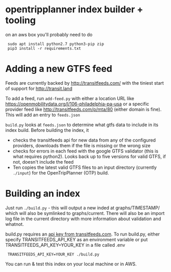 # opentripplanner index builder + tooling

on an aws box you'll probably need to do
     
     sudo apt install python2.7 python3-pip zip
     pip3 install -r requirements.txt
     
# Adding a new GTFS feed
Feeds are currently backed by http://transitfeeds.com/ with the tiniest start of support for http://transit.land

To add a feed, run `add-feed.py` with either a location URL like https://openmobilitydata.org/l/106-philadelphia-pa-usa or a specific provider feed like http://transitfeeds.com/p/mta/80 (either domain is fine). This will add an entry to `feeds.json`

`build.py` looks at `feeds.json` to determine what gtfs data to include in its index build. Before building the index, it 

- checks the transitfeeds api for new data from any of the configured providers, downloads them if the file is missing or the wrong size
- checks for errors in each feed with the google GTFS validator (this is what requires python2). Looks back up to five versions for valid GTFS, if not, doesn't include the feed
- Ten copies the latest valid GTFS files to an input directory (currently `./input`) for the OpenTripPlanner (OTP) build.

# Building an index

Just run `./build.py` - this will output a new inded at graphs/TIMESTAMP/ which will also be symlinked to graphs/current. There will also be an import log file in the current directory with more information about validation and whatnot.

build.py requires an [api key from transitfeeds.com](http://transitfeeds.com/api/keys). To run build.py, either specify TRANSITFEEDS_API_KEY as an environment variable or put TRANSITFEEDS_API_KEY=YOUR_KEY in a file called .env

     TRANSITFEEDS_API_KEY=YOUR_KEY ./build.py 

You can run & test this index on your local machine or in AWS.
